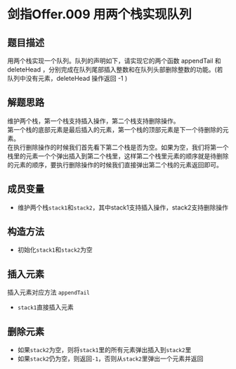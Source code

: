 # 剑指Offer.009 用两个栈实现队列

## 题目描述
用两个栈实现一个队列。队列的声明如下，请实现它的两个函数 appendTail 和 deleteHead ，分别完成在队列尾部插入整数和在队列头部删除整数的功能。(若队列中没有元素，deleteHead 操作返回 -1 )

## 解题思路
维护两个栈，第一个栈支持插入操作，第二个栈支持删除操作。</br>
第一个栈的底部元素是最后插入的元素，第一个栈的顶部元素是下一个待删除的元素。</br>
在执行删除操作的时候我们首先看下第二个栈是否为空。如果为空，我们将第一个栈里的元素一个个弹出插入到第二个栈里，这样第二个栈里元素的顺序就是待删除的元素的顺序，要执行删除操作的时候我们直接弹出第二个栈的元素返回即可。

## 成员变量
- 维护两个栈`stack1`和`stack2`，其中stack1支持插入操作，stack2支持删除操作

## 构造方法
- 初始化`stack1`和`stack2`为空

## 插入元素
插入元素对应方法 `appendTail`
- `stack1`直接插入元素

## 删除元素
- 如果`stack2`为空，则将`stack1`里的所有元素弹出插入到`stack2`里
- 如果`stack2`仍为空，则返回`-1`，否则从`stack2`里弹出一个元素并返回




